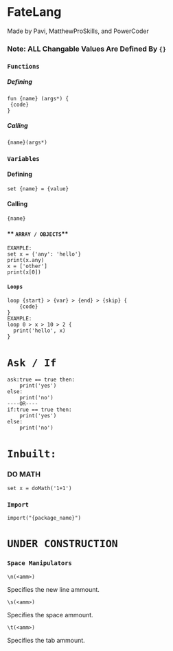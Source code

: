 # FateLang
Made by Pavi, MatthewProSkills, and PowerCoder

### **Note: ALL Changable Values Are Defined By `{}`**
 
### **`Functions`**
##### Defining
```
fun {name} (args*) {
 {code}
} 
```
##### Calling
```
{name}(args*)
```
### **`Variables`**
#### Defining
```
set {name} = {value}
```
#### Calling
```
{name}
```
#### ** `ARRAY / OBJECTS`**
```
EXAMPLE:
set x = {'any': 'hello'}
print(x.any)
x = ['other']
print(x[0])
```
#### `Loops`
```
loop {start} > {var} > {end} > {skip} {
	{code}
}
EXAMPLE:
loop 0 > x > 10 > 2 {
  print('hello', x)
}
```
# **`Ask / If`**
```
ask:true == true then:
	print('yes')
else:
	print('no')
----OR----
if:true == true then:
	print('yes')
else:
	print('no')
```
# `Inbuilt:`
### DO MATH
```
set x = doMath('1+1')
```
### **`Import`**
```
import("{package_name}")
```


# `UNDER CONSTRUCTION`
### **`Space Manipulators`**
```
\n(<amm>)
```
Specifies the new line ammount.
```
\s(<amm>)
```
Specifies the space ammount.
```
\t(<amm>)
```
Specifies the tab ammount.
